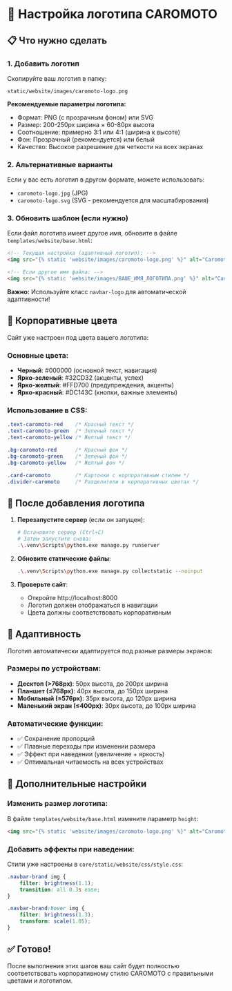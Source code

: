 # 🎨 Настройка логотипа CAROMOTO

## 📋 Что нужно сделать

### 1. Добавить логотип
Скопируйте ваш логотип в папку:
```
static/website/images/caromoto-logo.png
```

**Рекомендуемые параметры логотипа:**
- Формат: PNG (с прозрачным фоном) или SVG
- Размер: 200-250px ширина × 60-80px высота
- Соотношение: примерно 3:1 или 4:1 (ширина к высоте)
- Фон: Прозрачный (рекомендуется) или белый
- Качество: Высокое разрешение для четкости на всех экранах

### 2. Альтернативные варианты
Если у вас есть логотип в другом формате, можете использовать:
- `caromoto-logo.jpg` (JPG)
- `caromoto-logo.svg` (SVG - рекомендуется для масштабирования)

### 3. Обновить шаблон (если нужно)
Если файл логотипа имеет другое имя, обновите в файле `templates/website/base.html`:

```html
<!-- Текущая настройка (адаптивный логотип): -->
<img src="{% static 'website/images/caromoto-logo.png' %}" alt="Caromoto Lithuania" class="navbar-logo">

<!-- Если другое имя файла: -->
<img src="{% static 'website/images/ВАШЕ_ИМЯ_ЛОГОТИПА.png' %}" alt="Caromoto Lithuania" class="navbar-logo">
```

**Важно:** Используйте класс `navbar-logo` для автоматической адаптивности!

## 🎨 Корпоративные цвета

Сайт уже настроен под цвета вашего логотипа:

### Основные цвета:
- **Черный**: #000000 (основной текст, навигация)
- **Ярко-зеленый**: #32CD32 (акценты, успех)
- **Ярко-желтый**: #FFD700 (предупреждения, акценты)
- **Ярко-красный**: #DC143C (кнопки, важные элементы)

### Использование в CSS:
```css
.text-caromoto-red    /* Красный текст */
.text-caromoto-green  /* Зеленый текст */
.text-caromoto-yellow /* Желтый текст */

.bg-caromoto-red      /* Красный фон */
.bg-caromoto-green    /* Зеленый фон */
.bg-caromoto-yellow   /* Желтый фон */

.card-caromoto        /* Карточки с корпоративным стилем */
.divider-caromoto     /* Разделители в корпоративных цветах */
```

## 🚀 После добавления логотипа

1. **Перезапустите сервер** (если он запущен):
   ```bash
   # Остановите сервер (Ctrl+C)
   # Затем запустите снова:
   .\.venv\Scripts\python.exe manage.py runserver
   ```

2. **Обновите статические файлы**:
   ```bash
   .\.venv\Scripts\python.exe manage.py collectstatic --noinput
   ```

3. **Проверьте сайт**:
   - Откройте http://localhost:8000
   - Логотип должен отображаться в навигации
   - Цвета должны соответствовать корпоративным

## 📱 Адаптивность

Логотип автоматически адаптируется под разные размеры экранов:

### Размеры по устройствам:
- **Десктоп (>768px)**: 50px высота, до 200px ширина
- **Планшет (≤768px)**: 40px высота, до 150px ширина  
- **Мобильный (≤576px)**: 35px высота, до 120px ширина
- **Маленький экран (≤400px)**: 30px высота, до 100px ширина

### Автоматические функции:
- ✅ Сохранение пропорций
- ✅ Плавные переходы при изменении размера
- ✅ Эффект при наведении (увеличение + яркость)
- ✅ Оптимальная читаемость на всех устройствах

## 🔧 Дополнительные настройки

### Изменить размер логотипа:
В файле `templates/website/base.html` измените параметр `height`:
```html
<img src="{% static 'website/images/caromoto-logo.png' %}" alt="Caromoto Lithuania" height="50" class="me-2">
```

### Добавить эффекты при наведении:
Стили уже настроены в `core/static/website/css/style.css`:
```css
.navbar-brand img {
    filter: brightness(1.1);
    transition: all 0.3s ease;
}

.navbar-brand:hover img {
    filter: brightness(1.3);
    transform: scale(1.05);
}
```

## ✅ Готово!

После выполнения этих шагов ваш сайт будет полностью соответствовать корпоративному стилю CAROMOTO с правильными цветами и логотипом.
